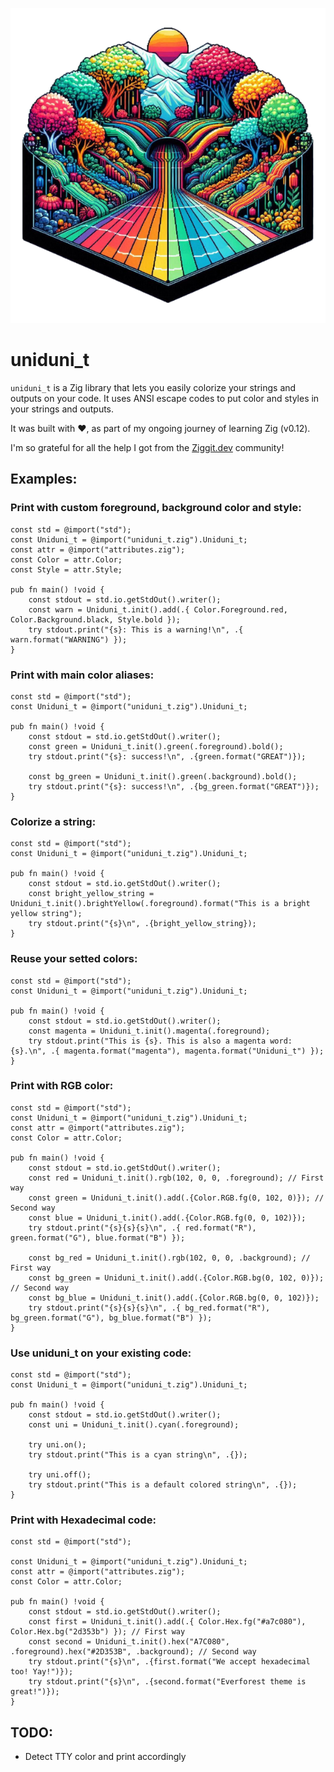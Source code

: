 ![uniduni_t image](uniduni_t.png)

# uniduni_t

`uniduni_t` is a Zig library that lets you easily colorize your strings and outputs on your code. It uses ANSI escape codes to put color and styles in your strings and outputs.

It was built with :heart:, as part of my ongoing journey of learning Zig (v0.12).

I'm so grateful for all the help I got from the [Ziggit.dev](https://ziggit.dev) community!

## Examples:

### Print with custom foreground, background color and style:
```
const std = @import("std");
const Uniduni_t = @import("uniduni_t.zig").Uniduni_t;
const attr = @import("attributes.zig");
const Color = attr.Color;
const Style = attr.Style;

pub fn main() !void {
    const stdout = std.io.getStdOut().writer();
    const warn = Uniduni_t.init().add(.{ Color.Foreground.red, Color.Background.black, Style.bold });
    try stdout.print("{s}: This is a warning!\n", .{ warn.format("WARNING") });
}
```
### Print with main color aliases:
```
const std = @import("std");
const Uniduni_t = @import("uniduni_t.zig").Uniduni_t;

pub fn main() !void {
    const stdout = std.io.getStdOut().writer();
    const green = Uniduni_t.init().green(.foreground).bold();
    try stdout.print("{s}: success!\n", .{green.format("GREAT")});

    const bg_green = Uniduni_t.init().green(.background).bold();
    try stdout.print("{s}: success!\n", .{bg_green.format("GREAT")});
}
```
### Colorize a string:
```
const std = @import("std");
const Uniduni_t = @import("uniduni_t.zig").Uniduni_t;

pub fn main() !void {
    const stdout = std.io.getStdOut().writer();
    const bright_yellow_string = Uniduni_t.init().brightYellow(.foreground).format("This is a bright yellow string");
    try stdout.print("{s}\n", .{bright_yellow_string});
}
```
### Reuse your setted colors:
```
const std = @import("std");
const Uniduni_t = @import("uniduni_t.zig").Uniduni_t;

pub fn main() !void {
    const stdout = std.io.getStdOut().writer();
    const magenta = Uniduni_t.init().magenta(.foreground);
    try stdout.print("This is {s}. This is also a magenta word: {s}.\n", .{ magenta.format("magenta"), magenta.format("Uniduni_t") });
}
```
### Print with RGB color:
```
const std = @import("std");
const Uniduni_t = @import("uniduni_t.zig").Uniduni_t;
const attr = @import("attributes.zig");
const Color = attr.Color;

pub fn main() !void {
    const stdout = std.io.getStdOut().writer();
    const red = Uniduni_t.init().rgb(102, 0, 0, .foreground); // First way
    const green = Uniduni_t.init().add(.{Color.RGB.fg(0, 102, 0)}); // Second way
    const blue = Uniduni_t.init().add(.{Color.RGB.fg(0, 0, 102)});
    try stdout.print("{s}{s}{s}\n", .{ red.format("R"), green.format("G"), blue.format("B") });

    const bg_red = Uniduni_t.init().rgb(102, 0, 0, .background); // First way
    const bg_green = Uniduni_t.init().add(.{Color.RGB.bg(0, 102, 0)}); // Second way
    const bg_blue = Uniduni_t.init().add(.{Color.RGB.bg(0, 0, 102)});
    try stdout.print("{s}{s}{s}\n", .{ bg_red.format("R"), bg_green.format("G"), bg_blue.format("B") });
}
```
### Use uniduni_t on your existing code:
```
const std = @import("std");
const Uniduni_t = @import("uniduni_t.zig").Uniduni_t;

pub fn main() !void {
    const stdout = std.io.getStdOut().writer();
    const uni = Uniduni_t.init().cyan(.foreground);

    try uni.on();
    try stdout.print("This is a cyan string\n", .{});

    try uni.off();
    try stdout.print("This is a default colored string\n", .{});
}
```
### Print with Hexadecimal code:
```
const std = @import("std");

const Uniduni_t = @import("uniduni_t.zig").Uniduni_t;
const attr = @import("attributes.zig");
const Color = attr.Color;

pub fn main() !void {
    const stdout = std.io.getStdOut().writer();
    const first = Uniduni_t.init().add(.{ Color.Hex.fg("#a7c080"), Color.Hex.bg("2d353b") }); // First way
    const second = Uniduni_t.init().hex("A7C080", .foreground).hex("#2D353B", .background); // Second way
    try stdout.print("{s}\n", .{first.format("We accept hexadecimal too! Yay!")});
    try stdout.print("{s}\n", .{second.format("Everforest theme is great!")});
}
```
## TODO:
- Detect TTY color and print accordingly
